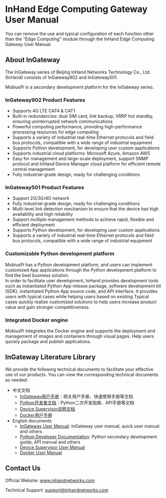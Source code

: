 # InHand Edge Computing Gateway User Manual
You can remove the use and typical configuration of each function other than the "Edge Computing" module through the InHand Edge Computing Gateway User Manual.

## About InGateway
The InGateway series of Beijing InHand Networks Technology Co., Ltd. (InHand) consists of InGateway902 and InGateway501.

MobiusPi is a secondary development platform for the InGateway series.  <br/>

### InGateway902 Product Features
- Supports 4G LTE CAT4 & CAT1
- Built-in redundancies: dual SIM card, link backup, VRRP hot standby, ensuring uninterrupted network communications
- Powerful computing performance, providing high-performance processing resources for edge computing
- Supports a variety of industrial real-time Ethernet protocols and field bus protocols, compatible with a wide range of industrial equipment
- Supports Python development, for developing user custom applications
- Supports industrial cloud platforms: Microsoft Azure, Amazon AWS
- Easy for management and large-scale deployment, support SNMP protocol and InHand Device Manager cloud platform for efficient remote central management
- Fully industrial-grade design, ready for challenging conditions
  
### InGateway501 Product Features
- Support 2G/3G/4G network
- Fully industrial-grade design, ready for challenging conditions
- Multi-level link detection mechanism to ensure that the device has high availability and high reliability
- Support multiple management methods to achieve rapid, flexible and efficient deployment
- Supports Python development, for developing user custom applications
- Supports a variety of industrial real-time Ethernet protocols and field bus protocols, compatible with a wide range of industrial equipment
  
### Customizable Python development platform
MobiusPi has a Python development platform, and users can implement customized App applications through the Python development platform to find the best business solution. <br/>
In order to facilitate user development, InHand provides development tools such as instantiated Python App release package, software development kit (SDK), instantiated Python App source code, and API interface. It provides users with typical cases while helping users based on existing Typical cases quickly realize customized solutions to help users increase product value and gain stronger competitiveness.

### Integrated Docker engine
MobiusPi integrates the Docker engine and supports the deployment and management of images and containers through visual pages. Help users quickly package and publish applications.

## InGateway Literature Library
We provide the following technical documents to facilitate your effective use of our products. You can view the corresponding technical documents as needed:
- 中文文档
  - [InGateway用户手册](http://manual.ig.inhand.com.cn/zh_CN/latest/)：网关用户手册、快速使用手册等文档
  - [Python开发者文档](http://sdk.ig.inhand.com.cn/zh_CN/latest/)：Python二次开发指南、API手册等文档
  - [Device Supervisor说明文档](http://app.ig.inhand.com.cn/zh_CN/latest/)
  - [Docker用户手册](http://docker.ig.inhand.com.cn/zh_CN/latest/)
- English documents
  - [InGateway User Manual](http://manual.ig.inhandnetworks.com/en/latest/): InGateway user manual, quick user manual and others
  - [Python Developer Documentation](http://sdk.ig.inhandnetworks.com/en/latest/): Python secondary development guide, API manual and others
  - [Device Supervisor User Manual](http://app.ig.inhandnetworks.com/en/latest/)
  - [Docker User Manual](http://docker.ig.inhandnetworks.com/en/latest/)


## Contact Us
Official Website: www.inhandnetworks.com  

Technical Support: support@inhandnetworks.com
